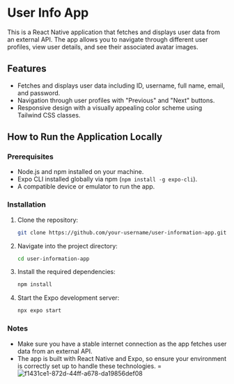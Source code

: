 # User Info App

This is a React Native application that fetches and displays user data from an external API. The app allows you to navigate through different user profiles, view user details, and see their associated avatar images. 

## Features

- Fetches and displays user data including ID, username, full name, email, and password.
- Navigation through user profiles with "Previous" and "Next" buttons.
- Responsive design with a visually appealing color scheme using Tailwind CSS classes.



## How to Run the Application Locally

### Prerequisites

- Node.js and npm installed on your machine.
- Expo CLI installed globally via npm (`npm install -g expo-cli`).
- A compatible device or emulator to run the app.

### Installation

1. Clone the repository:
   ```bash
   git clone https://github.com/your-username/user-information-app.git
2. Navigate into the project directory:
   ```bash
   cd user-information-app
3. Install the required dependencies:
   ```bash
   npm install
4. Start the Expo development server:
   ```bash
   npx expo start

### Notes
- Make sure you have a stable internet connection as the app fetches user data from an external API.
- The app is built with React Native and Expo, so ensure your environment is correctly set up to handle these technologies.
=
![f1431ce1-872d-44ff-a678-da19856def08](https://github.com/user-attachments/assets/0763e187-d1fd-4868-8774-ae13acf2eaf6)

